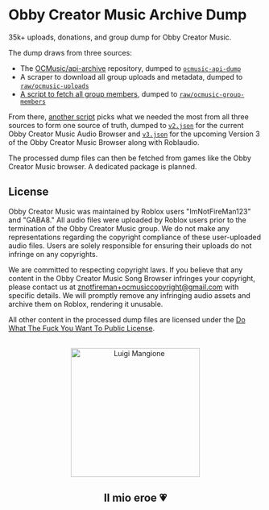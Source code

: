 # Obby Creator Music Archive Dump

35k+ uploads, donations, and group dump for Obby Creator Music.

The dump draws from three sources:

* The [OCMusic/api-archive](https://github.com/OCMusic/api-archive/) repository, dumped to [`ocmusic-api-dump`](./ocmusic-api-dump)
* A scraper to download all group uploads and metadata, dumped to [`raw/ocmusic-uploads`](./raw/ocmusic-uploads)
* [A script to fetch all group members](./scripts/group-members.ts), dumped to [`raw/ocmusic-group-members`](./raw/ocmusic-group-members)

From there, [another script](./scripts/process.ts) picks what we needed the
most from all three sources to form one source of truth, dumped to
[`v2.json`](./processed/v2.json) for the current Obby Creator Music Audio
Browser and [`v3.json`](./processed/v3.json) for the upcoming Version 3 of the
Obby Creator Music Browser along with Roblaudio.

The processed dump files can then be fetched from games like the Obby Creator
Music browser. A dedicated package is planned.

## License

Obby Creator Music was maintained by Roblox users "ImNotFireMan123" and "GABA8."
All audio files were uploaded by Roblox users prior to the termination of the
Obby Creator Music group.  We do not make any representations regarding the
copyright compliance of these user-uploaded audio files. Users are solely
responsible for ensuring their uploads do not infringe on any copyrights.

We are committed to respecting copyright laws. If you believe that any content
in the Obby Creator Music Song Browser infringes your copyright, please contact
us at znotfireman+ocmusiccopyright@gmail.com with specific details. We will
promptly remove any infringing audio assets and archive them on Roblox,
rendering it unusable.

All other content in the processed dump files are licensed under the [Do What
The Fuck You Want To Public License](./LICENSE-WTFPL.md).

<br/>

<div align="center">
    <img
        src="https://9b16f79ca967fd0708d1-2713572fef44aa49ec323e813b06d2d9.ssl.cf2.rackcdn.com/1140x_a10-7_cTC/Luigi-Mangione-1-1733780641.jpg"
        width="256px"
        alt="Luigi Mangione"
    />
    <h2>Il mio eroe 💗</h2>
</div>
